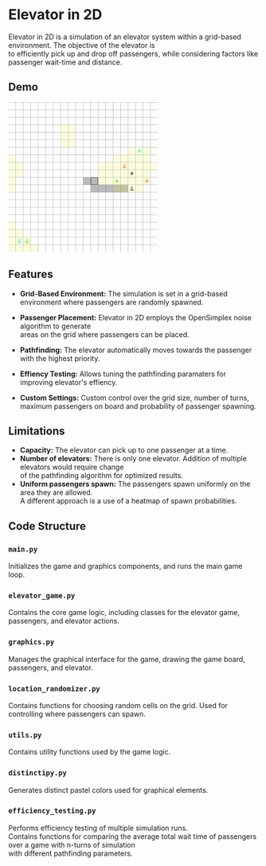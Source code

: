 
# Elevator in 2D

Elevator in 2D is a simulation of an elevator system within a grid-based environment. The objective of the elevator is  
to efficiently pick up and drop off passengers, while considering factors like passenger wait-time and distance.


## Demo

![Simulation in Action](demo/elevator_in_2d.gif)

## Features

- **Grid-Based Environment:** The simulation is set in a grid-based environment where passengers are randomly spawned.

- **Passenger Placement:** Elevator in 2D employs the OpenSimplex noise algorithm to generate  
areas on the grid where passengers can be placed.
- **Pathfinding:** The elevator automatically moves towards the passenger with the highest priority.
- **Effiency Testing:** Allows tuning the pathfinding paramaters for improving elevator's effiency.
- **Custom Settings:** Custom control over the grid size, number of turns,
maximum passengers on board and probability of passenger spawning.

## Limitations
- **Capacity:** The elevator can pick up to one passenger at a time.
- **Number of elevators:** There is only one elevator. Addition of multiple elevators would require change  
of the pathfinding algorithm for optimized results.
- **Uniform passengers spawn:** The passengers spawn uniformly on the area they are allowed.  
A different approach is a use of a heatmap of spawn probabilities.


## Code Structure

### `main.py`
Initializes the game and graphics components, and runs the main game loop.

### `elevator_game.py`
Contains the core game logic, including classes for the elevator game, passengers, and elevator actions.

### `graphics.py`
Manages the graphical interface for the game, drawing the game board, passengers, and elevator.

### `location_randomizer.py`
Contains functions for choosing random cells on the grid. Used for controlling where passengers can spawn.

### `utils.py`
Contains utility functions used by the game logic.

### `distinctipy.py`

Generates distinct pastel colors used for graphical elements.

### `efficiency_testing.py`
Performs efficiency testing of multiple simulation runs.  
Contains functions for comparing the average total wait time of passengers over a game with n-turns of simulation  
with different pathfinding parameters.